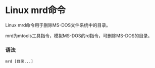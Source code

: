 
# Linux mrd命令



Linux mrd命令用于删除MS-DOS文件系统中的目录。

mrd为mtools工具指令，模拟MS-DOS的rd指令，可删除MS-DOS的目录。

### 语法

```
mrd [目录...]
```



